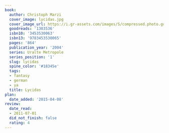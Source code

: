 ```yaml
---
book:
  author: Christoph Marzi
  cover_image: lycidas.jpg
  cover_image_url: https://i.gr-assets.com/images/S/compressed.photo.goodreads.com/books/1362759342l/1303536._SX98_.jpg
  goodreads: '1303536'
  isbn10: '3453530063'
  isbn13: '9783453530065'
  pages: '864'
  publication_year: '2004'
  series: Uralte Metropole
  series_position: '1'
  slug: lycidas
  spine_color: '#18345e'
  tags:
  - fantasy
  - german
  - ya
  title: Lycidas
plan:
  date_added: '2015-04-08'
review:
  date_read:
  - 2011-07-01
  did_not_finish: false
  rating: 4
---
```

